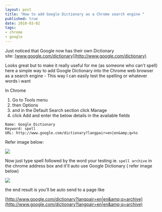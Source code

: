 ```yaml
--- 
layout: post
title: "How to add Google Dictionary as a Chrome search engine "
published: true
date: 2010-03-02
tags: 
- chrome
- google
---
```

Just noticed that Google now has their own Dictionary site: [www.google.com/dictionary](http://www.google.com/dictionary)

Looks great but to make it really useful for me (as someone who can't spell) here a simple way to add 
Google Dictionary into the Chrome web browser as a search engine - This way I can easily test the spelling or whatever words i want

In Chrome 

1. Go to Tools menu
1. then Options
1. and in the Default Search section click Manage
1. click Add and enter the below details in the available fields

```
Name: Google Dictionary
Keyword: spell
URL: http://www.google.com/dictionary?langpair=en|en&amp;q=%s
```

Refer image below: 

![](http://i.minus.com/jpQVwu3m1JawY.jpg)

Now just type spell followed by the word your testing ie. `spell archive`
in the chrome address box and it&#39;ll auto use Google Dictionary ( refer image below)

![](http://i.minus.com/iNhPYTINpJmHE.png)

the end result is you'll be auto send to a page like

[http://www.google.com/dictionary?langpair=en|en&amp;q=archive](http://www.google.com/dictionary?langpair=en|en&amp;q=archive)

